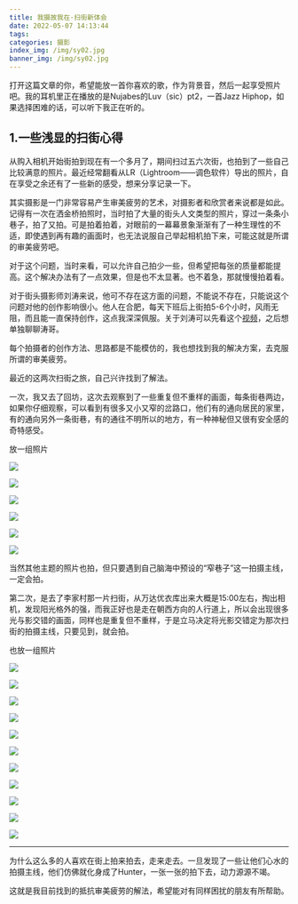 ```yaml
---
title: 我摄故我在·扫街新体会
date: 2022-05-07 14:13:44
tags:
categories: 摄影 
index_img: /img/sy02.jpg
banner_img: /img/sy02.jpg
---
```


打开这篇文章的你，希望能放一首你喜欢的歌，作为背景音，然后一起享受照片吧。我的耳机里正在播放的是Nujabes的Luv（sic）pt2，一首Jazz Hiphop，如果选择困难的话，可以听下我正在听的。

## 1.一些浅显的扫街心得

从购入相机开始街拍到现在有一个多月了，期间扫过五六次街，也拍到了一些自己比较满意的照片。最近经常翻看从LR（Lightroom——调色软件）导出的照片，自在享受之余还有了一些新的感受，想来分享记录一下。

其实摄影是一门非常容易产生审美疲劳的艺术，对摄影者和欣赏者来说都是如此。记得有一次在洒金桥拍照时，当时拍了大量的街头人文类型的照片，穿过一条条小巷子，拍了又拍。可是拍着拍着，对眼前的一幕幕景象渐渐有了一种生理性的不适，即使遇到再有趣的画面时，也无法说服自己举起相机拍下来，可能这就是所谓的审美疲劳吧。

对于这个问题，当时来看，可以允许自己拍少一些，但希望把每张的质量都能提高。这个解决办法有了一点效果，但是也不太显著。也不着急，那就慢慢拍着看。

对于街头摄影师刘涛来说，他可不存在这方面的问题，不能说不存在，只能说这个问题对他的创作影响很小。他人在合肥，每天下班后上街拍5-6个小时，风雨无阻，而且能一直保持创作，这点我深深佩服。关于刘涛可以先看这个[视频](https://www.yixi.tv/#/speech/detail?id=916)，之后想单独聊聊涛哥。

每个拍摄者的创作方法、思路都是不能模仿的，我也想找到我的解决方案，去克服所谓的审美疲劳。

最近的这两次扫街之旅，自己兴许找到了解法。

一次，我又去了回坊，这次去观察到了一些重复但不重样的画面，每条街巷两边，如果你仔细观察，可以看到有很多又小又窄的岔路口，他们有的通向居民的家里，有的通向另外一条街巷，有的通往不明所以的地方，有一种神秘但又很有安全感的奇特感受。

放一组照片

![](https://picgo-1-1307597763.cos.ap-shanghai.myqcloud.com/DSC08553.jpg)

![](https://picgo-1-1307597763.cos.ap-shanghai.myqcloud.com/DSC08624.jpg)

![](https://picgo-1-1307597763.cos.ap-shanghai.myqcloud.com/DSC08645.jpg)

![](https://picgo-1-1307597763.cos.ap-shanghai.myqcloud.com/DSC08650.jpg)

![](https://picgo-1-1307597763.cos.ap-shanghai.myqcloud.com/DSC08697.jpg)

![](https://picgo-1-1307597763.cos.ap-shanghai.myqcloud.com/DSC08698.jpg)

当然其他主题的照片也拍，但只要遇到自己脑海中预设的“窄巷子”这一拍摄主线，一定会拍。

第二次，是去了李家村那一片扫街，从万达优衣库出来大概是15:00左右，掏出相机，发现阳光格外的强，而我正好也是走在朝西方向的人行道上，所以会出现很多光与影交错的画面，同样也是重复但不重样，于是立马决定将光影交错定为那次扫街的拍摄主线，只要见到，就会拍。

也放一组照片

![](https://picgo-1-1307597763.cos.ap-shanghai.myqcloud.com/DSC09133.jpg)

![](https://picgo-1-1307597763.cos.ap-shanghai.myqcloud.com/DSC09145.jpg)

![](https://picgo-1-1307597763.cos.ap-shanghai.myqcloud.com/DSC09149.jpg)

![](https://picgo-1-1307597763.cos.ap-shanghai.myqcloud.com/DSC09156.jpg)

![](https://picgo-1-1307597763.cos.ap-shanghai.myqcloud.com/DSC09167.jpg)

![](https://picgo-1-1307597763.cos.ap-shanghai.myqcloud.com/DSC09190.jpg)

![](https://picgo-1-1307597763.cos.ap-shanghai.myqcloud.com/DSC09210.jpg)

![](https://picgo-1-1307597763.cos.ap-shanghai.myqcloud.com/DSC09218.jpg)

![](https://picgo-1-1307597763.cos.ap-shanghai.myqcloud.com/DSC09340.jpg)

![](https://picgo-1-1307597763.cos.ap-shanghai.myqcloud.com/DSC09367.jpg)

![](https://picgo-1-1307597763.cos.ap-shanghai.myqcloud.com/DSC09197.jpg)

---

为什么这么多的人喜欢在街上拍来拍去，走来走去。一旦发现了一些让他们心水的拍摄主线，他们仿佛就化身成了Hunter，一张一张的拍下去，动力源源不竭。

这就是我目前找到的抵抗审美疲劳的解法，希望能对有同样困扰的朋友有所帮助。
